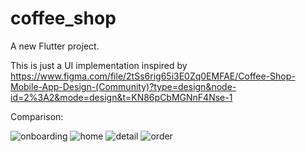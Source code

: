 # coffee_shop

A new Flutter project.

This is just a UI implementation inspired by https://www.figma.com/file/2tSs6rig65i3E0Zq0EMFAE/Coffee-Shop-Mobile-App-Design-(Community)?type=design&node-id=2%3A2&mode=design&t=KN86pCbMGNnF4Nse-1

Comparison:



![onboarding](https://github.com/UchqunovS/coffee-shop-UI/assets/99524468/bb26f9d9-f289-413c-a029-99d073c99616)
![home](https://github.com/UchqunovS/coffee-shop-UI/assets/99524468/1f1e4209-77b1-42d9-880f-331c575694b9)
![detail](https://github.com/UchqunovS/coffee-shop-UI/assets/99524468/1b0777a9-0173-4ad8-afc9-20984ea847b7)
![order](https://github.com/UchqunovS/coffee-shop-UI/assets/99524468/f79d6740-ae9a-41ee-a1a9-c2cdac029f4d)
